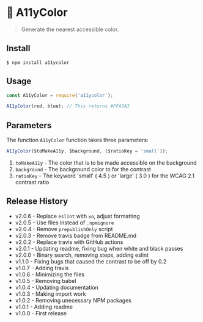 # 🌈 A11yColor

> Generate the nearest accessible color.

## Install

```console
$ npm install a11ycolor
```

## Usage

```js
const A11yColor = require('a11ycolor');

A11yColor(red, blue); // This returns #FFA3A3
```

## Parameters

The function `A11yColor` function takes three parameters:

```js
A11yColor($toMakeA11y, $background, ($ratioKey = 'small'));
```

1. `toMakeA11y` - The color that is to be made accessible on the background
1. `background` - The background color to for the contrast
1. `ratioKey` - The keyword 'small' ( 4.5 ) or 'large' ( 3.0 ) for the WCAG 2.1 contrast ratio

## Release History

- v2.0.6 - Replace `eslint` with `xo`, adjust formatting
- v2.0.5 - Use files instead of `.npmignore`
- v2.0.4 - Remove `prepublishOnly` script
- v2.0.3 - Remove travis badge from README.md
- v2.0.2 - Replace travis with GitHub actions
- v2.0.1 - Updating readme, fixing bug when white and black passes
- v2.0.0 - Binary search, removing steps, adding eslint
- v1.1.0 - Fixing bugs that caused the contrast to be off by 0.2
- v1.0.7 - Adding travis
- v1.0.6 - Minimizing the files
- v1.0.5 - Removing babel
- v1.0.4 - Updating documentation
- v1.0.3 - Making import work
- v1.0.2 - Removing unecessary NPM packages
- v1.0.1 - Adding readme
- v1.0.0 - First release
